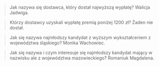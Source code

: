 > Jak nazywa się dostawca, który dostał najwyższą wypłatę?
Walicja Jadwiga.

>Którzy dostawcy uzyskali wypłatę premią poniżej 1200 zł?
Żaden nie dostał.

>Jak się nazywa najmłodszy kandydat z wyższym wykształceniem z województwa śląskiego?
Monika Wachowiec. 

>Jak się nazywa i czym interesuje się najmłodszy kandydat mający w nazwisku ale z województwa mazowieckiego?
Romaniuk Magdalena.
